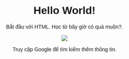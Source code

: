 <!DOCTYPE html>
<html lang="vi">
<head>
  <meta charset="UTF-8">
  <title>Bắt đầu với HTML</title>
  <style>
    body {
      font-family: Arial, sans-serif;
      background-color: #blue;
      text-align: center;
      padding: 50px;
    }
    h1 {
      color: #red;
    }
    img {
      max-width: 100%;
      height: auto;
    }
    a {
      color: #black;
      text-decoration: none;
    }
  </style>
</head>
<body>
  <h1>Hello World!</h1>
  <p>Bắt đầu với HTML. Học từ bây giờ có quá muộn?.</p>
  <img src="https://images.pexels.com/photos/30306726/pexels-photo-30306726/free-photo-of-raureif.jpeg?auto=compress&cs=tinysrgb&w=1260&h=750&dpr=2">
  <p>Truy cập <a href="https://www.google.com" target="_blank">Google</a> để tìm kiếm thêm thông tin.</p>
</body>
</html>
